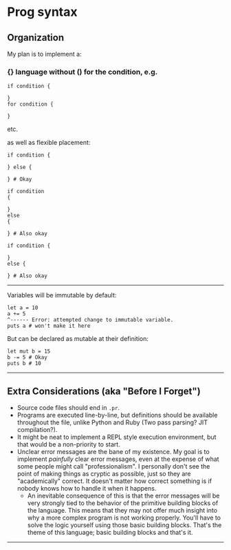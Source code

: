 # Prog syntax

## Organization
My plan is to implement a:
### {} language without () for the condition, e.g.
```
if condition {

}
for condition {

}
```
etc.

as well as flexible placement:
```
if condition {

} else {

} # Okay
```
```
if condition 
{

}
else 
{

} # Also okay 
```
```
if condition {

}
else {

} # Also okay
```
___

Variables will be immutable by default:
```
let a = 10
a += 5
^------ Error: attempted change to immutable variable.
puts a # won't make it here
```
But can be declared as mutable at their definition:
```
let mut b = 15
b -= 5 # Okay
puts b # 10
```
___

## Extra Considerations (aka "Before I Forget")

 - Source code files should end in `.pr`.
 - Programs are executed line-by-line, but definitions should be available throughout the file, unlike Python and Ruby (Two pass parsing? JIT compilation?).
 - It might be neat to implement a REPL style execution environment, but that would be a non-priority to start.
 - Unclear error messages are the bane of my existence. My goal is to implement *painfully* clear error messages, even at the expense of what some people might call "professionalism". I personally don't see the point of making things as cryptic as possible, just so they are "academically" correct. It doesn't matter how correct something is if nobody knows how to handle it when it happens. 
   - An inevitable consequence of this is that the error messages will be very strongly tied to the behavior of the primitive building blocks of the language. This means that they may not offer much insight into why a more complex program is not working properly. You'll have to solve the logic yourself using those basic building blocks. That's the theme of this language; basic building blocks and that's it. 
___

